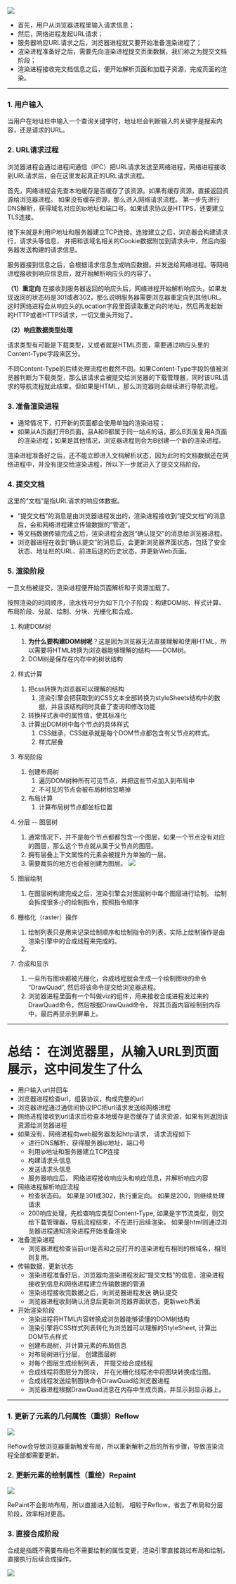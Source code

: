 ![](https://raw.githubusercontent.com/SilverCoin0214/XavierCoinPic/main/image/%08js/202301311008091.png)

-   首先，用户从浏览器进程里输入请求信息；
-   然后，网络进程发起URL请求；
-   服务器响应URL请求之后，浏览器进程就又要开始准备渲染进程了；
-   渲染进程准备好之后，需要先向渲染进程提交页面数据，我们称之为提交文档阶段；
-   渲染进程接收完文档信息之后，便开始解析页面和加载子资源，完成页面的渲染。

---

### 1. 用户输入
当用户在地址栏中输入一个查询关键字时，地址栏会判断输入的关键字是搜索内容，还是请求的URL。

### 2. URL请求过程
浏览器进程会通过进程间通信（IPC）把URL请求发送至网络进程，网络进程接收到URL请求后，会在这里发起真正的URL请求流程。

首先，网络进程会先查本地缓存是否缓存了该资源。如果有缓存资源，直接返回资源给浏览器进程。 如果没有缓存资源，那么进入网络请求流程。 第一步先进行DNS解析，获得域名对应的ip地址和端口号。如果请求协议是HTTPS，还要建立TLS连接。

接下来就是利用IP地址和服务器建立TCP连接。连接建立之后，浏览器会构建请求行，请求头等信息， 并把和该域名相关的Cookie数据附加到请求头中，然后向服务器发送构建的请求信息。

服务器接到信息之后，会根据请求信息生成响应数据。并发送给网络进程。等网络进程接收到响应信息后，就开始解析响应头的内容了。

**（1）重定向**
在接收到服务器返回的响应头后，网络进程开始解析响应头，如果发现返回的状态码是301或者302，那么说明服务器需要浏览器重定向到其他URL。这时网络进程会从响应头的Location字段里面读取重定向的地址，然后再发起新的HTTP或者HTTPS请求，一切又重头开始了。

**（2）响应数据类型处理**

请求类型有可能是下载类型，又或者就是HTML页面，需要通过响应头里的Content-Type字段来区分。

不同Content-Type的后续处理流程也截然不同。如果Content-Type字段的值被浏览器判断为下载类型，那么该请求会被提交给浏览器的下载管理器，同时该URL请求的导航流程就此结束。但如果是HTML，那么浏览器则会继续进行导航流程。

### 3. 准备渲染进程

-   通常情况下，打开新的页面都会使用单独的渲染进程；
-   如果从A页面打开B页面，且A和B都属于同一站点的话，那么B页面复用A页面的渲染进程；如果是其他情况，浏览器进程则会为B创建一个新的渲染进程。

渲染进程准备好之后，还不能立即进入文档解析状态，因为此时的文档数据还在网络进程中，并没有提交给渲染进程，所以下一步就进入了提交文档阶段。

### 4. 提交文档

这里的“文档”是指URL请求的响应体数据。

-   “提交文档”的消息是由浏览器进程发出的，渲染进程接收到“提交文档”的消息后，会和网络进程建立传输数据的“管道”。
-   等文档数据传输完成之后，渲染进程会返回“确认提交”的消息给浏览器进程。
-   浏览器进程在收到“确认提交”的消息后，会更新浏览器界面状态，包括了安全状态、地址栏的URL、前进后退的历史状态，并更新Web页面。

### 5. 渲染阶段

一旦文档被提交，渲染进程便开始页面解析和子资源加载了。

按照渲染的时间顺序，流水线可分为如下几个子阶段：构建DOM树、样式计算、布局阶段、分层、绘制、分块、光栅化和合成。

1. 构建DOM树
	1. **为什么要构建DOM树呢**？这是因为浏览器无法直接理解和使用HTML，所以需要将HTML转换为浏览器能够理解的结构——DOM树。
	2. DOM树是保存在内存中的树状结构
2. 样式计算
	1. 把css转换为浏览器可以理解的结构
		1. 渲染引擎会把获取到的CSS文本全部转换为styleSheets结构中的数据，并且该结构同时具备了查询和修改功能
	2. 转换样式表中的属性值，使其标准化
	3. 计算出DOM树中每个节点的具体样式
		1. CSS继承，CSS继承就是每个DOM节点都包含有父节点的样式。
		2. 样式层叠
3. 布局阶段
	1. 创建布局树
		1. 遍历DOM树种所有可见节点，并把这些节点加入到布局中
		2. 不可见的节点会被布局树给忽略掉
	2.  布局计算
		1. 计算布局树节点都坐标位置
4. 分层 -- 图层树
	1. 通常情况下，并不是每个节点都都包含一个图层，如果一个节点没有对应的图层，那么这个节点就从属于父节点的图层。
	2.  拥有层叠上下文属性的元素会被提升为单独的一层。
	3. 需要裁剪的地方也会被创建为图层。
![](https://raw.githubusercontent.com/SilverCoin0214/XavierCoinPic/main/image/%08js/202301311427280.png)

5. 图层绘制
	1. 在图层树构建完成之后，渲染引擎会对图层树中每个图层进行绘制。 绘制会拆成很多小的绘制指令，按照指令顺序
6. 栅格化（raster）操作
	1. 绘制列表只是用来记录绘制顺序和绘制指令的列表，实际上绘制操作是由渲染引擎中的合成线程来完成的。
	2. 
7. 合成和显示
	1. 一旦所有图块都被光栅化，合成线程就会生成一个绘制图块的命令 “DrawQuad”, 然后将该命令提交给浏览器进程。
	2. 浏览器进程里面有一个叫做viz的组件，用来接收合成进程发过来的DrawQuad命令，然后根据DrawQuad命令， 将其页面内容绘制到内存中，最后再显示到屏幕上。


---

# 总结： 在浏览器里，从输入URL到页面展示，这中间发生了什么

- 用户输入url并回车
- 浏览器进程检查url，组装协议，构成完整的url
- 浏览器进程通过通信间协议IPC把url请求发送给网络进程
- 网络进程接收到url请求后检查本地缓存是否缓存了请求资源，如果有则返回该资源给浏览器进程
- 如果没有，网络进程向web服务器发起http请求， 请求流程如下
	- 进行DNS解析，获得服务器ip地址，端口号
	- 利用ip地址和服务器建立TCP连接
	- 构建请求头信息
	- 发送请求头信息
	- 服务器响应后， 网络进程接收响应头和响应信息，并解析响应内容
- 网络进程解析响应流程
	- 检查状态码。 如果是301或302，执行重定向。 如果是200，则继续处理请求
	- 200响应处理，先检查响应类型Content-Type, 如果是字节流类型，则交给下载管理器，导航流程结束，不在进行后续渲染。 如果是html则通过浏览器进程通知渲染进程开始准备渲染
- 准备渲染进程
	- 浏览器进程检查当前url是否和之前打开的渲染进程有相同的根域名，相同则复用。
- 传输数据，更新状态
	- 渲染进程准备好后，浏览器向渲染进程发起“提交文档”的信息，渲染进程接收到信息和网络进程建立传输数据的管道
	- 渲染进程接收完数据之后，向浏览器进程发送 确认提交
	- 浏览器进程收到确认消息后更新浏览器界面状态，更新web界面
- 开始渲染阶段
	- 渲染进程将HTML内容转换成浏览器能够读懂的DOM树结构
	- 渲染引擎将CSS样式列表转化为浏览器可以理解的StyleSheet,  计算出DOM节点样式
	- 创建布局树，并计算元素的布局信息
	- 对布局树进行分层， 创建图层树
	- 对每个图层生成绘制列表， 并提交给合成线程
	- 合成线程将图层分为图块， 并在光栅化线程池中将图块转换成位图。
	- 合成线程发送绘制图块命令DrawQuad给浏览器进程
	- 浏览器进程根据DrawQuad消息在内存中生成页面，并显示到显示器上。



---

### 1. 更新了元素的几何属性（重排）Reflow
![](https://raw.githubusercontent.com/SilverCoin0214/XavierCoinPic/main/image/%08js/202301311541508.png)

Reflow会导致浏览器重新触发布局，所以重新解析之后的所有步骤，导致渲染流程全部都需要更新。

### 2. 更新元素的绘制属性（重绘）Repaint
![](https://raw.githubusercontent.com/SilverCoin0214/XavierCoinPic/main/image/%08js/202301311544336.png)

RePaint不会影响布局，所以直接进入绘制， 相较于Reflow，省去了布局和分层阶段，效率相对更高。


### 3. 直接合成阶段
合成是指既不需要布局也不需要绘制的属性变更，渲染引擎直接跳过布局和绘制，直接执行后续合成操作。

![](https://raw.githubusercontent.com/SilverCoin0214/XavierCoinPic/main/image/%08js/202301311552235.png)







